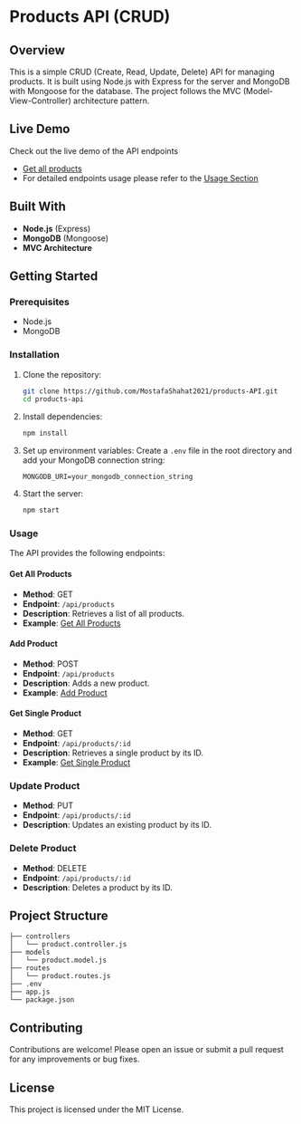 # Products API (CRUD)

## Overview
This is a simple CRUD (Create, Read, Update, Delete) API for managing products. It is built using Node.js with Express for the server and MongoDB with Mongoose for the database. The project follows the MVC (Model-View-Controller) architecture pattern.

## Live Demo
Check out the live demo of the API endpoints 
- [Get all products](https://products-api-lovat.vercel.app/api/products/)
- For detailed endpoints usage please refer to the [Usage Section](#Usage)
## Built With
- **Node.js** (Express)
- **MongoDB** (Mongoose)
- **MVC Architecture**

## Getting Started

### Prerequisites
- Node.js
- MongoDB

### Installation
1. Clone the repository:
   ```bash
   git clone https://github.com/MostafaShahat2021/products-API.git
   cd products-api
   ```

2. Install dependencies:
   ```bash
   npm install
   ```

3. Set up environment variables:
   Create a `.env` file in the root directory and add your MongoDB connection string:
   ```env
   MONGODB_URI=your_mongodb_connection_string
   ```

4. Start the server:
   ```bash
   npm start
   ```

### Usage
The API provides the following endpoints:

#### Get All Products
- **Method**: GET
- **Endpoint**: `/api/products`
- **Description**: Retrieves a list of all products.
- **Example**: [Get All Products](https://products-api-lovat.vercel.app/api/products)

#### Add Product
- **Method**: POST
- **Endpoint**: `/api/products`
- **Description**: Adds a new product.
- **Example**: [Add Product](https://products-api-lovat.vercel.app/api/products)

#### Get Single Product
- **Method**: GET
- **Endpoint**: `/api/products/:id`
- **Description**: Retrieves a single product by its ID.
- **Example**: [Get Single Product](https://products-api-lovat.vercel.app/api/products/66bfa8d11d52e2c3b4c604e8)

### Update Product
- **Method**: PUT
- **Endpoint**: `/api/products/:id`
- **Description**: Updates an existing product by its ID.

### Delete Product
- **Method**: DELETE
- **Endpoint**: `/api/products/:id`
- **Description**: Deletes a product by its ID.

## Project Structure
```
├── controllers
│   └── product.controller.js
├── models
│   └── product.model.js
├── routes
│   └── product.routes.js
├── .env
├── app.js
└── package.json
```

## Contributing
Contributions are welcome! Please open an issue or submit a pull request for any improvements or bug fixes.

## License
This project is licensed under the MIT License.

